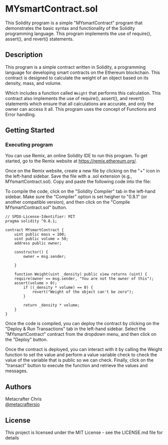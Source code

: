 # MYsmartContract.sol

This Solidity program is a simple "MYsmartContract" program that demonstrates the basic syntax and functionality of the Solidity programming language. This program implements the use of require(), assert(), and revert() statements.

## Description

This program is a simple contract written in Solidity, a programming language for developing smart contracts on the Ethereum blockchain. This contract is designed to calculate the weight of an object based on its density, mass, and volume.

Which  includes a function called `Weight` that performs this calculation. This contract also implements the use of require(), assert(), and revert() statements which ensure that all calculations are accurate, and only the owner can access it all. This program uses the concept of Functions and Error handling. 

## Getting Started

### Executing program

You can use Remix, an online Solidity IDE to run this program. To get started, go to the Remix website at https://remix.ethereum.org/.

Once on the Remix website, create a new file by clicking on the "+" icon in the left-hand sidebar. Save the file with a .sol extension (e.g., MYsmartContract.sol). Copy and paste the following code into the file:

To compile the code, click on the "Solidity Compiler" tab in the left-hand sidebar. Make sure the "Compiler" option is set heigher to "0.8.1" (or another compatible version), and then click on the "Compile MYsmartContract.sol" button.
```
// SPDX-License-Identifier: MIT
pragma solidity ^0.8.1;

contract MYsmartContract {
    uint public mass = 100;
    uint public volume = 50;
    address public owner;

    constructor() {
        owner = msg.sender;

    }

    function Weight(uint _density) public view returns (uint) {
    require(owner == msg.sender, "You are not the owner of this");
    assert(volume > 0);
        if ((_density * volume) == 0) {
            revert("Weight of the object can't be zero");
        }

        return _density * volume;
    }
}

```
Once the code is compiled, you can deploy the contract by clicking on the "Deploy & Run Transactions" tab in the left-hand sidebar. Select the "MYsmartContract" contract from the dropdown menu, and then click on the "Deploy" button.

Once the contract is deployed, you can interact with it by calling the Weight function to set the value and perform a value variable check to check the value of the variable that is public so we can check. Finally, click on the "transact" button to execute the function and retrieve the values and messages.

## Authors

Metacrafter Chris  
[@metacraftersio](https://twitter.com/metacraftersio)


## License

This project is licensed under the MIT License - see the LICENSE.md file for details
